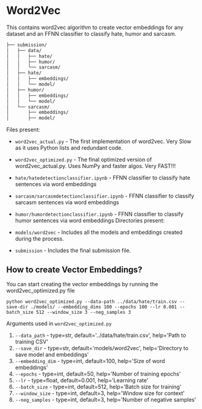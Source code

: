 # Word2Vec 


This contains word2vec algorithm to create vector embeddings for any dataset and an FFNN classifier to classify hate, humor and sarcasm. 


<!-- TREEVIEW START -->
```bash
├── submission/
│   ├── data/
│   │   ├── hate/
│   │   ├── humor/
│   │   └── sarcasm/
│   ├── hate/
│   │   ├── embeddings/
│   │   └── model/
│   ├── humor/
│   │   ├── embeddings/
│   │   └── model/
│   └── sarcasm/
│       ├── embeddings/
│       ├── model/
```

<!-- TREEVIEW END -->



Files present:


- `word2vec_actual.py` - The first implementation of word2vec. Very Slow as it uses Python lists and redundant code.
- `word2vec_optimized.py` - The final optimized version of word2vec_actual.py. Uses NumPy and faster algos. Very FAST!!!
- `hate/hatedetectionclassifier.ipynb` - FFNN classifier to classify hate sentences via word embeddings
- `sarcasm/sarcasmdetectionclassifier.ipynb` - FFNN classifier to classify sarcasm sentences via word embeddings
- `humor/humordetectionclassifier.ipynb` - FFNN classifier to classify humor sentences via word embeddings
Directories present:

- `models/word2vec` - Includes all the models and embeddings created during the process.
- `submission` - Includes the final submission file.


## How to create Vector Embeddings?
You can start creating the vector embeddings by running the word2vec_optimized.py file
``` console
python word2vec_optimized.py --data-path ../data/hate/train.csv --save-dir ./models/ --embedding_dims 100 --epochs 100 --lr 0.001 --batch_size 512 --window_size 3 --neg_samples 3

```

Arguments used in `word2vec_optimized.py`
1.  `--data_path`  -  type=str, default='../data/hate/train.csv', help='Path to training CSV'
2. `--save_dir`  -  type=str, default='models/word2vec', help='Directory to save model and embeddings'
3. `--embedding_dim`  -  type=int, default=100, help='Size of word embeddings'
4. `--epochs`  -  type=int, default=50, help='Number of training epochs'
5. `--lr`  -  type=float, default=0.001, help='Learning rate'
6. `--batch_size`  -  type=int, default=512, help='Batch size for training'
7. `--window_size`  -  type=int, default=3, help='Window size for context'
8. `--neg_samples`  -  type=int, default=3, help='Number of negative samples'
